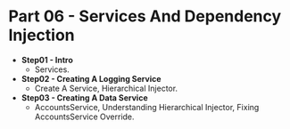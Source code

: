 # Part 06 - Services And Dependency Injection

- **Step01 - Intro**
  - Services.
- **Step02 - Creating A Logging Service**
  - Create A Service, Hierarchical Injector.
- **Step03 - Creating A Data Service**
  - AccountsService, Understanding Hierarchical Injector, Fixing AccountsService Override.
